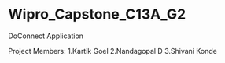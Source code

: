 # Wipro_Capstone_C13A_G2
DoConnect Application


Project Members:
1.Kartik Goel
2.Nandagopal D
3.Shivani Konde
